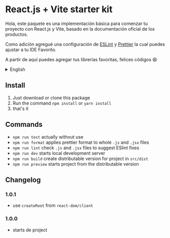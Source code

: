 # React.js + Vite starter kit

Hola, este paquete es una implementación básica para comenzar tu proyecto con React.js y Vite,
basado en la documentación oficial de los productos.

Como adición agregué una configuración de [ESLint](https://eslint.org/) y [Prettier](https://prettier.io/) la cual
puedes ajustar a tu IDE Favorito.

A partir de aquí puedes agregar tus librerías favoritas, felices códigos 😄

<details>
  <summary>English</summary>

This package tries to be starter kit to develop with React.js and Vite, includes linter and prettier configurations.

Happy Coding 😄

</details>


## Install

1. Just download or clone this package
2. Run the command `npm install` or `yarn install`
3. that's it

## Commands

* `npm run test` actually without use
* `npm run format` applies prettier format to whole `.js` and `.jsx` files
* `npm run lint` check `.js` and `.jsx` files to suggest ESlint fixes
* `npm run dev` starts local development server
* `npm run build` create distributable version for project in `src/dist`
* `npm run preview` starts project from the distributable version


## Changelog

### 1.0.1
* use `createRoot` from `react-dom/client`

### 1.0.0
* starts de project
